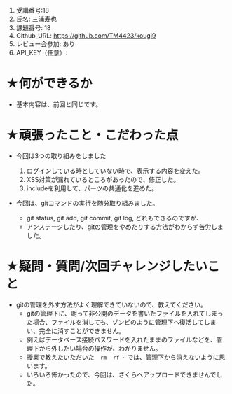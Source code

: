 1. 受講番号:18 
1. 氏名: 三浦寿也
1. 課題番号: 18 
1. Github_URL: https://github.com/TM4423/kougi9
1. レビュー会参加: あり
1. API_KEY（任意）:
# ★何ができるか
- 基本内容は、前回と同じです。
  
# ★頑張ったこと・こだわった点
- 今回は3つの取り組みをしました
  1. ログインしている時としていない時で、表示する内容を変えた。 
  2. XSS対策が漏れているところがあったので、修正した。
  3. includeを利用して、パーツの共通化を進めた。

- 今回は、gitコマンドの実行を随分取り組みました。
  - git status, git add, git commit, git log, どれもできるのですが、
  - アンステージしたり、gitの管理をやめたりする方法がわからず苦労しました。

# ★疑問・質問/次回チャレンジしたいこと
- gitの管理を外す方法がよく理解できていないので、教えてください。
  - gitの管理下に、謝って非公開のデータを書いたファイルを入れてしまった場合、ファイルを消しても、ゾンビのように管理下へ復活してしまい、完全に消すことができません。
  - 例えばデータベース接続パスワードを入れたままのファイルなどを、管理下から外したい場合の操作が、わかりません。
  - 授業で教えたいただいた　`rm -rf ~` では、管理下から消えないように思います。
  - いろいろ怖かったので、今回は、さくらへアップロードできませんでした。
  